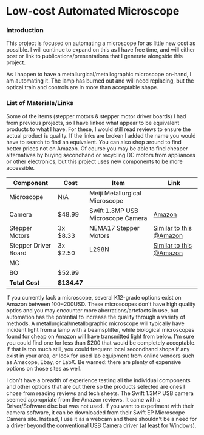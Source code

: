 # Low-cost Automated Microscope

### Introduction

This project is focused on automating a microscope for as little new cost as possible. I will continue to expand on this as I have free time, and will either post or link to publications/presentations that I generate alongside this project. 

As I happen to have a metallurgical/metallographic microscope on-hand, I am automating it. The lamp has burned out and will need replacing, but the optical train and controls are in more than acceptable shape. 

### List of Materials/Links

Some of the items (stepper motors & stepper motor driver boards) I had from previous projects, so I have linked what appear to be equivalent products to what I have. For these, I would still read reviews to ensure the actual product is quality. If the links are broken I added the name you would have to search to find an equivalent. You can also shop around to find better prices not on Amazon. Of course you may be able to find cheaper alternatives by buying secondhand or recycling DC motors from appliances or other electronics, but this project uses new components to be more accessible. 

|Component|Cost|Item|Link|
|---------|----|----|----|
|Microscope|N/A|Meiji Metallurgical Microscope| |
|Camera|$48.99|Swift 1.3MP USB Microscope Camera|[Amazon](https://www.amazon.com/Megapixel-Microscopes-Connection-Photography-Compatible/dp/B07P9B6ZGR/ref=asc_df_B07P9B6ZGR/?tag=hyprod-20&linkCode=df0&hvadid=459655373910&hvpos=&hvnetw=g&hvrand=94904027623312667&hvpone=&hvptwo=&hvqmt=&hvdev=c&hvdvcmdl=&hvlocint=&hvlocphy=1025001&hvtargid=pla-944947222765&psc=1&mcid=f9ae823ee97e3f3db9a01c8cab53ac08&gclid=EAIaIQobChMI7b7li_LWhAMV02tHAR2vvgLUEAQYASABEgKIwPD_BwE)|
|Stepper Motors|3x $8.33|NEMA17 Stepper Motors|[Similar to this @Amazon](https://www.amazon.com/gp/aw/d/B0817T5SRH/?_encoding=UTF8&pd_rd_plhdr=t&aaxitk=9733b4431d1f448fafcb45809b51e88a&hsa_cr_id=9897618960401&qid=1709444819&sr=1-1-9e67e56a-6f64-441f-a281-df67fc737124&ref_=sbx_be_s_sparkle_mcd_asin_0_img&pd_rd_w=vpl3p&content-id=amzn1.sym.417820b0-80f2-4084-adb3-fb612550f30b%3Aamzn1.sym.417820b0-80f2-4084-adb3-fb612550f30b&pf_rd_p=417820b0-80f2-4084-adb3-fb612550f30b&pf_rd_r=DP41PE3ABQ60QT70XBEC&pd_rd_wg=yfoZg&pd_rd_r=efd6cb77-3593-496b-b120-75a8f8d525e9&th=1)|
|Stepper Driver Board|3x $2.50|L298N|[Similar to this @Amazon](https://www.amazon.com/Controller-H-Bridge-Stepper-Control-Mega2560/dp/B07WS89781/ref=asc_df_B07WS89781/?tag=&linkCode=df0&hvadid=385215532707&hvpos=&hvnetw=g&hvrand=14777149441366171360&hvpone=&hvptwo=&hvqmt=&hvdev=c&hvdvcmdl=&hvlocint=&hvlocphy=1025001&hvtargid=pla-881401609127&mcid=1ca5842263893f18abb2c42a5e89abd7&ref=&adgrpid=73789134890&gclid=EAIaIQobChMI9-ST8bHXhAMVl0RHAR2B6gTvEAQYASABEgLd_fD_BwE&th=1)|
|MC| | | |
|BQ|$52.99|||
|**Total Cost**|**$134.47**|||

If you currently lack a microscope, several K12-grade options exist on Amazon between $100-$200USD. These microscopes don't have high quality optics and you may encounter more aberrations/artefacts in use, but automation has the potential to increase the quality through a variety of methods. A metallurgical/metallographic microscope will typically have incident light from a lamp with a beamsplitter, while biological microscopes found for cheap on Amazon will have transmitted light from below. I'm sure you could find one for less than $200 that would be completely acceptable. If that is too much still, you could frequent local secondhand shops if any exist in your area, or look for used lab equipment from online vendors such as Amscope, Ebay, or LabX. Be warned: there are plenty of expensive options on those sites as well. 


I don't have a breadth of experience testing all the individual components and other options that are out there so the products selected are ones I chose from reading reviews and tech sheets. The Swift 1.3MP USB camera seemed appropriate from the Amazon reviews. It came with a Driver/Software disc but was not used. If you want to experiment with their camera software, it can be downloaded from their Swift EP Microscope Camera site. Instead, I use it as a webcam and there shouldn't be a need for a driver beyond the conventional USB Camera driver (at least for Windows). 
